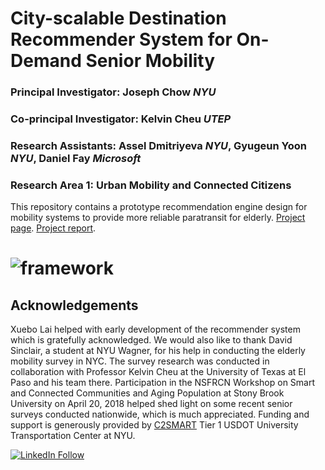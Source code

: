 # City-scalable Destination Recommender System for On-Demand Senior Mobility

### Principal Investigator: Joseph Chow *NYU*

### Co-principal Investigator: Kelvin Cheu *UTEP*

### Research Assistants: Assel Dmitriyeva *NYU*, Gyugeun Yoon *NYU*, Daniel Fay *Microsoft* 

### Research Area 1: Urban Mobility and Connected Citizens

This repository contains a prototype recommendation engine design for mobility systems to provide more reliable paratransit for elderly. 
[Project page](http://c2smart.engineering.nyu.edu/2018/02/20/city-scalable-destination-recommender-system-for-on-demand-senior-mobility-new-2/).
[Project report](http://c2smart.engineering.nyu.edu/wp-content/uploads/2019/01/C2SMART_Destination_Recommender_System_Report.pdf).

# ![framework](https://github.com/BUILTNYU/recommender-system/blob/master/docs/framework.png)

## Acknowledgements
Xuebo Lai helped with early development of the recommender system which is gratefully acknowledged. We would also like to thank David Sinclair, a student at NYU Wagner, for his help in conducting the elderly mobility survey in NYC. The survey research was conducted in collaboration with Professor Kelvin Cheu at the University of Texas at El Paso and his team there. Participation in the NSFRCN Workshop on Smart and Connected Communities and Aging Population at Stony Brook University on April 20, 2018 helped shed light on some recent senior surveys conducted nationwide, which is much appreciated. Funding and support is generously provided by [C2SMART](http://c2smart.engineering.nyu.edu/) Tier 1 USDOT University Transportation Center at NYU. 

[![LinkedIn Follow](https://img.shields.io/badge/LinkedIn-Follow-blue.svg)](https://www.linkedin.com/groups/7040021/)
